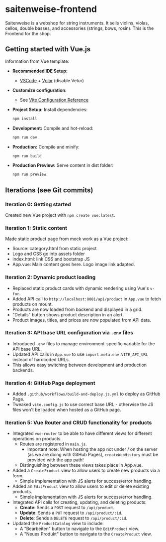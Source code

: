 # saitenweise-frontend

Saitenweise is a webshop for string instruments. It sells violins, violas, cellos, double basses, and accessories (strings, bows, rosin). This is the Frontend for the shop.

## Getting started with Vue.js

Information from Vue template:

- **Recommended IDE Setup:**
  - [VSCode](https://code.visualstudio.com/) + [Volar](https://marketplace.visualstudio.com/items?itemName=Vue.volar) (disable Vetur)
- **Customize configuration:**
  - See [Vite Configuration Reference](https://vite.dev/config/)
- **Project Setup:** Install dependencies:

    ```sh
    npm install
    ```

- **Development:** Compile and hot-reload:

    ```sh
    npm run dev
    ```

- **Production:** Compile and minify:

    ```sh
    npm run build
    ```

- **Production Preview:** Serve content in dist folder:

    ```sh
    npm run preview
    ```

## Iterations (see Git commits)

### Iteration 0: Getting started

Created new Vue project with `npm create vue:latest`.

### Iteration 1: Static content

Made static product page from mock work as a Vue project:

- Source: category.html from static project
- Logo and CSS go into assets folder
- index.html: link CSS and bootstrap JS
- App.vue: Main content goes here. Logo image link adapted.

### Iteration 2: Dynamic product loading

- Replaced static product cards with dynamic rendering using Vue's `v-for`.
- Added API call to `http://localhost:8081/api/product` in `App.vue` to fetch products on mount.
- Products are now loaded from backend and displayed in a grid.
- "Details" button shows product description in an alert.
- Product images, titles, and prices are now populated from API data.

### Iteration 3: API base URL configuration via `.env` files

- Introduced `.env` files to manage environment-specific variable for the API base URL.
- Updated API calls in `App.vue` to use `import.meta.env.VITE_API_URL` instead of hardcoded URLs.
- This allows easy switching between development and production backends.

### Iteration 4: GitHub Page deployment

- Added `.github/workflows/build-and-deploy.js.yml` to deploy as GitHub Page.
- Tweaked `vite.config.js` to use correct base URL - otherwise the JS files won't be loaded when hosted as a GitHub page.

### Iteration 5: Vue Router and CRUD functionality for products

- Integrated `vue-router` to be able to have different views for different operations on products.
  - Routes are registered in `main.js`.
    - Important note: When hosting the app not under / on the server (as we are doing with GitHub Pages), `createWebHistory` must be provided with the app path!
  - Distinguishing between these views takes place in App.vue.
- Added a `CreateProduct` view to allow users to create new products via a form.
  - Simple implementation with JS alerts for success/error handling.
- Added an `EditProduct` view to allow users to edit or delete existing products.
  - Simple implementation with JS alerts for success/error handling.
- Integrated API calls for creating, updating, and deleting products:
  - **Create**: Sends a `POST` request to `/api/product`.
  - **Update**: Sends a `PUT` request to `/api/product/:id`.
  - **Delete**: Sends a `DELETE` request to `/api/product/:id`.
- Updated the `ProductCatalog` view to include:
  - A "Bearbeiten" button to navigate to the `EditProduct` view.
  - A "Neues Produkt" button to navigate to the `CreateProduct` view.